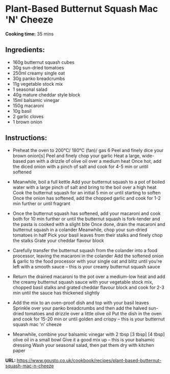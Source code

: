 # Plant-Based Butternut Squash Mac 'N' Cheeze

**Cooking time:** 35 mins

## Ingredients:

- 160g butternut squash cubes
- 30g sun-dried tomatoes
- 250ml creamy single oat
- 30g panko breadcrumbs
- 11g vegetable stock mix
- 1 seasonal salad
- 40g mature cheddar style block
- 15ml balsamic vinegar
- 150g macaroni
- 10g basil
- 2 garlic cloves
- 1 brown onion

## Instructions:

- Preheat the oven to 200°C/ 180°C (fan)/ gas 6
  Peel and finely dice your brown onion[s]
  Peel and finely chop your garlic
  Heat a large, wide-based pan with a drizzle of olive oil over a medium heat
  Once hot, add the diced onion with a pinch of salt and cook for 4-5 min or until softened

- Meanwhile, boil a full kettle
  Add your butternut squash to a pot of boiled water with a large pinch of salt and bring to the boil over a high heat
  Cook the butternut squash for an initial 5 min or until starting to soften
  Once the onion has softened, add the chopped garlic and cook for 1-2 min further or until fragrant

- Once the butternut squash has softened, add your macaroni and cook both for 10 min further or until the butternut squash is fork-tender and the pasta is cooked with a slight bite
  Once done, drain the macaroni and butternut squash in a colander
  Meanwhile, chop your sun-dried tomatoes in half
  Pick your basil leaves from their stalks and finely chop the stalks
  Grate your cheddar flavour block

- Carefully transfer the butternut squash from the colander into a food processor, leaving the macaroni in the colander
  Add the softened onion & garlic to the food processor with your single oat and blitz until you're left with a smooth sauce – this is your creamy butternut squash sauce

- Return the drained macaroni to the pot over a medium-low heat and add the creamy butternut squash sauce with your vegetable stock mix, chopped basil stalks and grated cheddar flavour block and cook for 2-3 min until the sauce has thickened slightly

- Add the mix to an oven-proof dish and top with your basil leaves
  Sprinkle over your panko breadcrumbs and then add the halved sun-dried tomatoes and drizzle over a little olive oil
  Put the dish in the oven and cook for 15-20 min or until golden and crispy – this is your butternut squash mac 'n' cheeze

- Meanwhile, combine your balsamic vinegar with 2 tbsp [3 tbsp] [4 tbsp] olive oil in a small bowl
  Give it a good mix up – this is your balsamic dressing
  Wash your seasonal salad, then pat them dry with kitchen paper

**URL:** https://www.gousto.co.uk/cookbook/recipes/plant-based-butternut-squash-mac-n-cheeze
